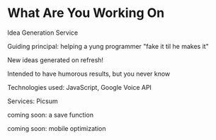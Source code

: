 # What Are You Working On
Idea Generation Service

Guiding principal: helping a yung programmer "fake it til he makes it"

New ideas generated on refresh!

Intended to have humorous results, but you never know

Technologies used: JavaScript, Google Voice API

Services: Picsum

coming soon: a save function

coming soon: mobile optimization
